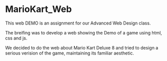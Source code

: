 # MarioKart_Web

This web DEMO is an assignment for our Advanced Web Design class.

The breifing was to develop a web showing the Demo of a game using html, css and js.

We decided to do the web about Mario Kart Deluxe 8 and tried to design a serious verision of the game, maintaining its familiar aesthetic.